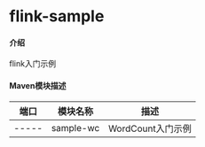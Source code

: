 # flink-sample

#### 介绍

flink入门示例

#### Maven模块描述

| 端口 | 模块名称 | 描述 |
| --- | --- | --- |
| -----       | sample-wc           | WordCount入门示例 |